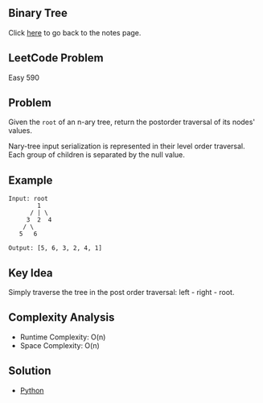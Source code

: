 ## Binary Tree
Click [here](../notes.md) to go back to the notes page.

## LeetCode Problem
Easy 590

## Problem
Given the `root` of an n-ary tree, return the postorder traversal of its nodes' values.

Nary-tree input serialization is represented in their level order traversal. Each group of children is separated by the null value.

## Example
```
Input: root
        1
      / | \
     3  2  4
    / \
   5   6

Output: [5, 6, 3, 2, 4, 1]
```

## Key Idea
Simply traverse the tree in the post order traversal: left - right - root.

## Complexity Analysis
- Runtime Complexity: O(n)
- Space Complexity: O(n)

## Solution
- [Python](./solution.py)